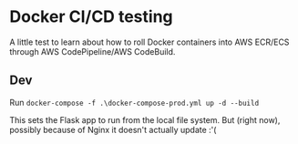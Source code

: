 # Docker CI/CD testing
A little test to learn about how to roll Docker containers into AWS ECR/ECS through AWS CodePipeline/AWS CodeBuild.

## Dev
Run `docker-compose -f .\docker-compose-prod.yml up -d --build`

This sets the Flask app to run from the local file system. But (right now), possibly because of Nginx it doesn't actually update :'(
    
